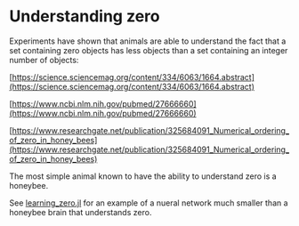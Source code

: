 # Understanding zero
Experiments have shown that animals are able to understand the fact that a set containing zero objects has less objects than a set containing an integer number of objects:

[https://science.sciencemag.org/content/334/6063/1664.abstract](https://science.sciencemag.org/content/334/6063/1664.abstract)

[https://www.ncbi.nlm.nih.gov/pubmed/27666660](https://www.ncbi.nlm.nih.gov/pubmed/27666660)

[https://www.researchgate.net/publication/325684091_Numerical_ordering_of_zero_in_honey_bees](https://www.researchgate.net/publication/325684091_Numerical_ordering_of_zero_in_honey_bees)

The most simple animal known to have the ability to understand zero is a honeybee.

See [learning_zero.jl](https://jackdevine.github.io/UnderstandingZero/learning_zero.html) for an example of a nueral network much smaller than a honeybee brain that understands zero.
